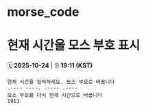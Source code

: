 # morse_code
# 현재 시간을 모스 부호 표시
<!-- MORSE_TIME_START -->
🗓️ **2025-10-24** | ⏰ **19:11 (KST)**

```
현재 시간을 입력하세요. 모스 부호로 바꿉니다
.---- ----. .---- .----
모스 부호를 다시 현재 시간으로 바꿉니다
1911
```
<!-- MORSE_TIME_END -->
